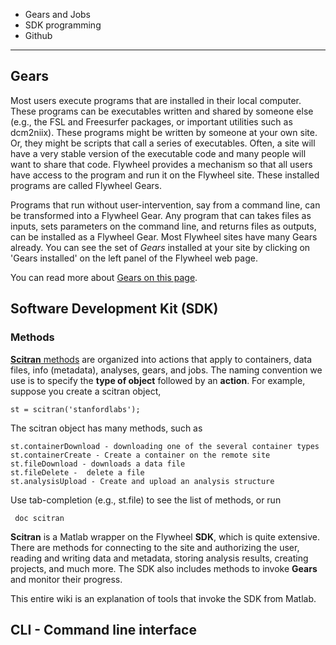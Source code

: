 * Gears and Jobs
* SDK programming
* Github

***

## Gears
Most users execute programs that are installed in their local computer. These programs can be executables written and shared by someone else (e.g., the FSL and Freesurfer packages, or important utilities such as dcm2niix).  These programs might be written by someone at your own site.  Or, they might be scripts that call a series of executables. Often, a site will have a very stable version of the executable code and many people will want to share that code.  Flywheel provides a mechanism so that all users have access to the program and run it on the Flywheel site. These installed programs are called Flywheel Gears.

Programs that run without user-intervention, say from a command line, can be transformed into a Flywheel Gear. Any program that can takes files as inputs, sets parameters on the command line, and returns files as outputs, can be installed as a Flywheel Gear.  Most Flywheel sites have many Gears already.  You can see the set of *Gears* installed at your site by clicking on 'Gears installed' on the left panel of the Flywheel web page.

You can read more about [Gears on this page](Gears).

## Software Development Kit (SDK)
### Methods

[**Scitran** methods](https://github.com/vistalab/scitran/wiki/scitran-methods) are organized into actions that apply to containers, data files, info (metadata), analyses, gears, and jobs. The naming convention we use is to specify the **type of object** followed by an **action**.  For example, suppose you create a scitran object, 

    st = scitran('stanfordlabs');

The scitran object has many methods, such as
```
st.containerDownload - downloading one of the several container types
st.containerCreate - Create a container on the remote site
st.fileDownload - downloads a data file
st.fileDelete -  delete a file
st.analysisUpload - Create and upload an analysis structure
```
Use tab-completion (e.g., st.file<Tab>) to see the list of methods, or run

     doc scitran

**Scitran** is a Matlab wrapper on the Flywheel **SDK**, which is quite extensive.  There are methods for connecting to the site and authorizing the user, reading and writing data and metadata, storing analysis results, creating projects, and much more. The SDK also includes methods to invoke **Gears** and monitor their progress. 

This entire wiki is an explanation of tools that invoke the SDK from Matlab.

## CLI - Command line interface


